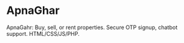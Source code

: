 # ApnaGhar
ApnaGahr: Buy, sell, or rent properties. Secure OTP signup, chatbot support. HTML/CSS/JS/PHP.
